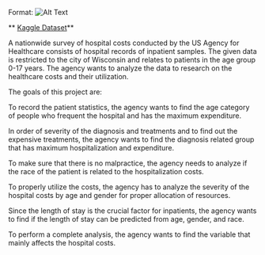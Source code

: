 
Format: ![Alt Text](https://events.ibx.com/wp-content/uploads/2017/03/cost-of-health-coverage1.jpg)

** [Kaggle Dataset](https://www.kaggle.com/ravichaubey1506/healthcare-cost)**


A nationwide survey of hospital costs conducted by the US Agency for Healthcare
consists of hospital records of inpatient samples. The given data is restricted to
the city of Wisconsin and relates to patients in the age group 0-17 years. The
agency wants to analyze the data to research on the healthcare costs and their
utilization.

The goals of this project are:

To record the patient statistics, the agency wants to find the age category
of people who frequent the hospital and has the maximum expenditure.

In order of severity of the diagnosis and treatments and to find out the
expensive treatments, the agency wants to find the diagnosis related group
that has maximum hospitalization and expenditure.

To make sure that there is no malpractice, the agency needs to analyze if
the race of the patient is related to the hospitalization costs.

To properly utilize the costs, the agency has to analyze the severity of the
hospital costs by age and gender for proper allocation of resources.

Since the length of stay is the crucial factor for inpatients, the agency wants
to find if the length of stay can be predicted from age, gender, and race.

To perform a complete analysis, the agency wants to find the variable that
mainly affects the hospital costs.
